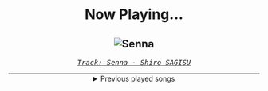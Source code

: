 <div align="center"> 
<h1>Now Playing...</h1>

![Senna](https://i.scdn.co/image/ab67616d00001e02a0fb8b897732fbf1e99332c5)
--
_<samp><a href="https://open.spotify.com/track/25kiMMAXt7stItJ5omzoaA">Track: Senna - Shiro SAGISU</a></samp>_

<div style="border: 1px #4B5054 solid"></div>
<details>
  <summary>
    Previous played songs
  </summary>
  <table>
    <thead>
      <tr>
        <th>
          Artist
        </th>
        <th>
          Song
        </th>
        <th>
          Link
        </th>
      </tr>
    </thead>
    <tbody>
      <tr><td>Shiro SAGISU</td><td>Senna</td><td><a href="https://open.spotify.com/track/25kiMMAXt7stItJ5omzoaA">https://open.spotify.com/track/25kiMMAXt7stItJ5omzoaA</a></td></tr><tr><td>Ice Nine Kills</td><td>Rainy Day</td><td><a href="https://open.spotify.com/track/3AkCkuC8LuRFEnvyKBQUOg">https://open.spotify.com/track/3AkCkuC8LuRFEnvyKBQUOg</a></td></tr><tr><td>Bury Tomorrow</td><td>Begin Again</td><td><a href="https://open.spotify.com/track/6uCkCdWgzS2joEVTGnGSz9">https://open.spotify.com/track/6uCkCdWgzS2joEVTGnGSz9</a></td></tr><tr><td>While She Sleeps</td><td>SYSTEMATIC</td><td><a href="https://open.spotify.com/track/7LRotHDhVHU9FE7oWhuFTL">https://open.spotify.com/track/7LRotHDhVHU9FE7oWhuFTL</a></td></tr><tr><td>The Plot In You</td><td>Divide</td><td><a href="https://open.spotify.com/track/5e08T6TZ0QlLCUZnR74Ucl">https://open.spotify.com/track/5e08T6TZ0QlLCUZnR74Ucl</a></td></tr><tr><td>Bullet For My Valentine</td><td>Tears Don't Fall</td><td><a href="https://open.spotify.com/track/7ln7o4q6y9h8qEc6hGrtr1">https://open.spotify.com/track/7ln7o4q6y9h8qEc6hGrtr1</a></td></tr><tr><td>The Plot In You</td><td>Paradigm</td><td><a href="https://open.spotify.com/track/6uWWfeZyj1UOGBjrf8fr4G">https://open.spotify.com/track/6uWWfeZyj1UOGBjrf8fr4G</a></td></tr><tr><td>The Plot In You</td><td>Fall Again</td><td><a href="https://open.spotify.com/track/31SW4eRWLwwoTyd81xkYUq">https://open.spotify.com/track/31SW4eRWLwwoTyd81xkYUq</a></td></tr><tr><td>Bury Tomorrow</td><td>The Seventh Sun</td><td><a href="https://open.spotify.com/track/7xzjDk0zNKszIgcI897O0T">https://open.spotify.com/track/7xzjDk0zNKszIgcI897O0T</a></td></tr><tr><td>From Ashes to New</td><td>Until We Break (feat. Matty Mullins of Memphis Mayfire)</td><td><a href="https://open.spotify.com/track/3uRuVa1eBgOjfsCegIq1lb">https://open.spotify.com/track/3uRuVa1eBgOjfsCegIq1lb</a></td></tr><tr><td>We Came As Romans</td><td>Black Hole</td><td><a href="https://open.spotify.com/track/1g5Jqwo02PuitYfv19B6Jn">https://open.spotify.com/track/1g5Jqwo02PuitYfv19B6Jn</a></td></tr><tr><td>Crown The Empire</td><td>Immortalize</td><td><a href="https://open.spotify.com/track/1AR0d9urAEX4a1WdTzmbKz">https://open.spotify.com/track/1AR0d9urAEX4a1WdTzmbKz</a></td></tr><tr><td>Bury Tomorrow</td><td>Care</td><td><a href="https://open.spotify.com/track/46lbzaEKVNn2EWArjTFbrQ">https://open.spotify.com/track/46lbzaEKVNn2EWArjTFbrQ</a></td></tr><tr><td>Motionless In White</td><td>Werewolf</td><td><a href="https://open.spotify.com/track/1e1rQNYCZToyBDDka1Io34">https://open.spotify.com/track/1e1rQNYCZToyBDDka1Io34</a></td></tr><tr><td>Motionless In White</td><td>Masterpiece</td><td><a href="https://open.spotify.com/track/3c9kVsKF68xMzlS0NikVn3">https://open.spotify.com/track/3c9kVsKF68xMzlS0NikVn3</a></td></tr><tr><td>A Day To Remember</td><td>Miracle</td><td><a href="https://open.spotify.com/track/2ah5gOCogw00A62XBoepmc">https://open.spotify.com/track/2ah5gOCogw00A62XBoepmc</a></td></tr><tr><td>Motionless In White</td><td>Meltdown</td><td><a href="https://open.spotify.com/track/6w3hTgFYPaUo6WFz2tEOtX">https://open.spotify.com/track/6w3hTgFYPaUo6WFz2tEOtX</a></td></tr><tr><td>Set It Off</td><td>Punching Bag</td><td><a href="https://open.spotify.com/track/7fudux10sVIxILOocZaHrW">https://open.spotify.com/track/7fudux10sVIxILOocZaHrW</a></td></tr><tr><td>Tetrarch</td><td>I'm Not Right</td><td><a href="https://open.spotify.com/track/2nsHCIZD7HaFm3WhXm1A2R">https://open.spotify.com/track/2nsHCIZD7HaFm3WhXm1A2R</a></td></tr><tr><td>Architects</td><td>Animals</td><td><a href="https://open.spotify.com/track/5ofoB8PFmocBXFBEWVb6Vz">https://open.spotify.com/track/5ofoB8PFmocBXFBEWVb6Vz</a></td></tr>
    </tbody>
  </table>
</details>

</div>
